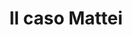 ---
layout: post
title: Il caso Mattei
director: Francesco Rosi
year: 1972
cover: https://images.mubicdn.net/images/film/25794/cache-17393-1445871296/image-w1280.jpg
cannes: true
---